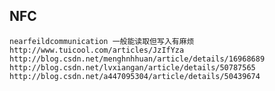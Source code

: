 ## NFC 
    nearfeildcommunication 一般能读取但写入有麻烦
    http://www.tuicool.com/articles/JzIfYza
    http://blog.csdn.net/menghnhhuan/article/details/16968689
    http://blog.csdn.net/lvxiangan/article/details/50787565
    http://blog.csdn.net/a447095304/article/details/50439674